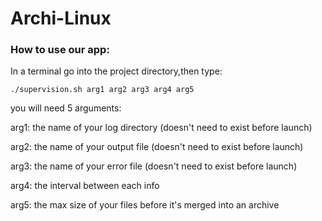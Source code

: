 # Archi-Linux

### How to use our app:
In a terminal go into the project directory,then type: 
```
./supervision.sh arg1 arg2 arg3 arg4 arg5
```
you will need 5 arguments:

arg1: the name of your log directory (doesn't need to exist before launch)

arg2: the name of your output file (doesn't need to exist before launch)

arg3: the name of your error file (doesn't need to exist before launch)

arg4: the interval between each info

arg5: the max size of your files before it's merged into an archive
